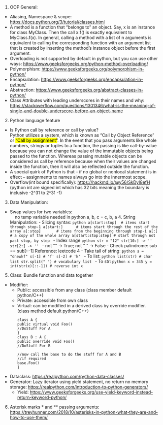 1. OOP General:
- Aliasing, Namespace & scope: https://docs.python.org/3/tutorial/classes.html
- A method is a function that “belongs to” an object. Say, x is an instance for class MyClass. Then the call x.f() is 
exactly equivalent to MyClass.f(x). In general, calling a method with a list of n arguments is equivalent to calling the
corresponding function with an argument list that is created by inserting the method’s instance object before the first argument.
- Overloading is not supported by default in python, but you can use other ways: 
https://www.geeksforgeeks.org/python-method-overloading/
- Polymorphism: https://www.geeksforgeeks.org/polymorphism-in-python/
- Encapsulation: https://www.geeksforgeeks.org/encapsulation-in-python/
- Abstraction: https://www.geeksforgeeks.org/abstract-classes-in-python/
- Class Attributes with leading underscores in their names and why: 
https://stackoverflow.com/questions/1301346/what-is-the-meaning-of-single-and-double-underscore-before-an-object-name

2. Python language feature
- Is Python call by reference or call by value?
  <br>Python utilizes a system, which is known as “Call by Object Reference” or <mark>“Call by assignment”</mark>. In 
  the event that you pass arguments like whole numbers, strings or tuples to a function, the passing is like 
  call-by-value because you can not change the value of the immutable objects being passed to the function. 
  Whereas passing mutable objects can be considered as call by reference because when their values are changed inside 
  the function, then it will also be reflected outside the function.
  <br>
- A special quirk of Python is that – if no global or nonlocal statement is in effect – assignments to names always 
  go into the innermost scope.
- Overflow(int bound specifically): https://hackmd.io/@y56/SkDyI8efH (python int are signed int which has 32 bits
  meaning the boundary is inclusive -2^31 to 2^31 -1)
3. Data Manipulation:
- Swap values for two variables: <br>&nbsp;&nbsp;&nbsp;&nbsp;no temp variable needed in python a, b, c = c, b, a
  4. String Manipulation:
      - Slicing syntax:
         ```python
         a[start:stop]  # items start through stop-1
         a[start:]      # items start through the rest of the array
         a[:stop]       # items from the beginning through stop-1
         a[:]           # a copy of the whole array
         a[start:stop:step] # start through not past stop, by step
         ```
      - Index range
        ```python
        str = "12"
        str[10:] -> ''
        str[2:] -> ''
        ```
      - not "" -> True; not " " -> False
      - Check palindrome: sub == sub[::-1] Reference: leetcode 4
      - Take tail of string:
          ```python
          s = "dnewkf"
          s[-1] # 'f'
          s[-2] # 'k'
          ```
      - To list:
          ```python
          list(str) # char list
          str.split(" ") # vocabulary list
          ```
      - To str:
          ```python
          x = 345
          y = int(str(x)[::-1]) # reverse int x
          ```
5. Class: Bundle function and data together
- Modifier: 
  - Public: accessible from any class (class member default python/C++)
  - Private: accessible from own class
  - Virtual: can be modified in a derived class by override modifier. (class method default python/C++)
      ```
    class A {
    public virtual void Foo()
    //DoStuff For A
    }
    class B : A {
    public override void Foo()
    //DoStuff For B

    //now call the base to do the stuff for A and B 
    //if required
    base.Foo()
    }
      ```
- Dataclass: https://realpython.com/python-data-classes/
- Generator: Lazy iterator using yield statement, no return no memory storage: https://realpython.com/introduction-to-python-generators/
  - Yield: https://www.geeksforgeeks.org/use-yield-keyword-instead-return-keyword-python/
6. Asterisk marks * and ** passing arguments: https://treyhunner.com/2018/10/asterisks-in-python-what-they-are-and-how-to-use-them/